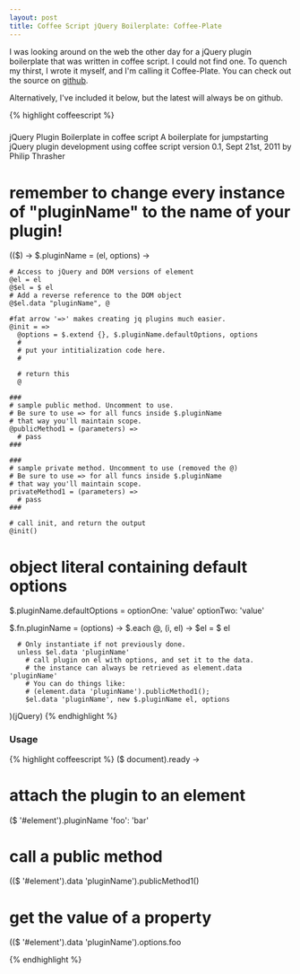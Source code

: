 ```yaml
---
layout: post
title: Coffee Script jQuery Boilerplate: Coffee-Plate
---
```


I was looking around on the web the other day for a jQuery plugin
boilerplate that was written in coffee script. I could not find one. To
quench my thirst, I wrote it myself, and I'm calling it Coffee-Plate.
You can check out the source on [github](http://github.com/pthrasher/coffee-plate).

Alternatively, I've included it below, but the latest will always be on
github.

{% highlight coffeescript %}
###
jQuery Plugin Boilerplate in coffee script
A boilerplate for jumpstarting jQuery plugin development using coffee script
version 0.1, Sept 21st, 2011
by Philip Thrasher
###

# remember to change every instance of "pluginName" to the name of your plugin!
(($) ->
  $.pluginName = (el, options) ->

    # Access to jQuery and DOM versions of element
    @el = el
    @$el = $ el
    # Add a reverse reference to the DOM object
    @$el.data "pluginName", @

    #fat arrow '=>' makes creating jq plugins much easier.
    @init = =>
      @options = $.extend {}, $.pluginName.defaultOptions, options
      #
      # put your intitialization code here.
      #

      # return this
      @

    ###
    # sample public method. Uncomment to use.
    # Be sure to use => for all funcs inside $.pluginName
    # that way you'll maintain scope.
    @publicMethod1 = (parameters) =>
      # pass
    ###

    ###
    # sample private method. Uncomment to use (removed the @)
    # Be sure to use => for all funcs inside $.pluginName
    # that way you'll maintain scope.
    privateMethod1 = (parameters) =>
      # pass
    ###

    # call init, and return the output
    @init()

  # object literal containing default options
  $.pluginName.defaultOptions = 
    optionOne: 'value'
    optionTwo: 'value'

  $.fn.pluginName = (options) ->
    $.each @, (i, el) ->
      $el = $ el

      # Only instantiate if not previously done.
      unless $el.data 'pluginName'
        # call plugin on el with options, and set it to the data.
        # the instance can always be retrieved as element.data 'pluginName'
        # You can do things like:
        # (element.data 'pluginName').publicMethod1();
        $el.data 'pluginName', new $.pluginName el, options
)(jQuery)
{% endhighlight %}

### Usage

{% highlight coffeescript %}
($ document).ready ->
  # attach the plugin to an element
  ($ '#element').pluginName 'foo': 'bar'

  # call a public method
  (($ '#element').data 'pluginName').publicMethod1()

  # get the value of a property
  (($ '#element').data 'pluginName').options.foo

{% endhighlight %}

